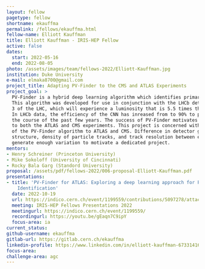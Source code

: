 ```yaml
---
layout: fellow
pagetype: fellow
shortname: ekauffma
permalink: /fellows/ekauffma.html
fellow-name: Elliott Kauffman
title: Elliott Kauffman - IRIS-HEP Fellow
active: false
dates:
  start: 2022-05-16
  end: 2022-08-05
photo: /assets/images/team/fellows-2022/Elliott-Kauffman.jpg
institution: Duke University
e-mail: elmaka8700@gmail.com
project_title: Adapting PV-Finder to the CMS and ATLAS Experiments
project_goal: >
  PV-Finder is a hybrid deep learning algorithm which identifies primary vertices.
  This algorithm was developed for use in conjunction with the LHCb detector in Run
  3 of the LHC, which will experience a luminosity that is 5.5 times that of Run 2.
  In LHCb data, the efficiency of the CNN has inreased from to 90% to past  98% over
  the course of the past few years. The success of PV-Finder motivates its extension
  to both the ATLAS and CMS experiments. This project is concerned with the adaptation
  of the PV-Finder algorithm to ATLAS and CMS. Difference in detector geometry, data
  structure, density of particle tracks, and track resolution between experiments
  generate enough variation to motivate a dedicated project.
mentors:
- Henry Schreiner (Princeton University)
- Mike Sokoloff (University of Cincinnati)
- Rocky Bala Garg (Standord University)
proposal: /assets/pdf/fellows-2022/006-proposal-Elliott-Kauffman.pdf
presentations:
- title: 'PV-Finder for ATLAS: Exploring a deep learning approach for Primary Vertex
    Identification'
  date: 2022-10-19
  url: https://indico.cern.ch/event/1199559/contributions/5097278/attachments/2530606/4355527/emk_irishep2022_presentation%20(1).pdf
  meeting: IRIS-HEP Fellows Presentations 2022
  meetingurl: https://indico.cern.ch/event/1199559/
  recordingurl: https://youtu.be/gEaqn7C9ipY
  focus-area: ia
current_status:
github-username: ekauffma
gitlab-url: https://gitlab.cern.ch/ekauffma
linkedin-profile: https://www.linkedin.com/in/elliott-kauffman-673314160
focus-area:
challenge-area: agc
---
```

